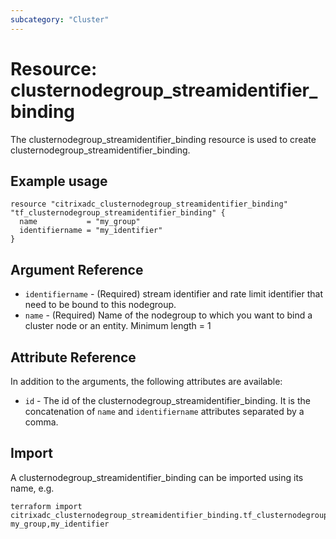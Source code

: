 ```yaml
---
subcategory: "Cluster"
---
```


# Resource: clusternodegroup_streamidentifier_binding

The clusternodegroup_streamidentifier_binding resource is used to create clusternodegroup_streamidentifier_binding.


## Example usage

```hcl
resource "citrixadc_clusternodegroup_streamidentifier_binding" "tf_clusternodegroup_streamidentifier_binding" {
  name           = "my_group"
  identifiername = "my_identifier"
}
```


## Argument Reference

* `identifiername` - (Required) stream identifier  and rate limit identifier that need to be bound to this nodegroup.
* `name` - (Required) Name of the nodegroup to which you want to bind a cluster node or an entity. Minimum length =  1


## Attribute Reference

In addition to the arguments, the following attributes are available:

* `id` - The id of the clusternodegroup_streamidentifier_binding. It is the concatenation of `name` and `identifiername` attributes separated by a comma.


## Import

A clusternodegroup_streamidentifier_binding can be imported using its name, e.g.

```shell
terraform import citrixadc_clusternodegroup_streamidentifier_binding.tf_clusternodegroup_streamidentifier_binding my_group,my_identifier
```

